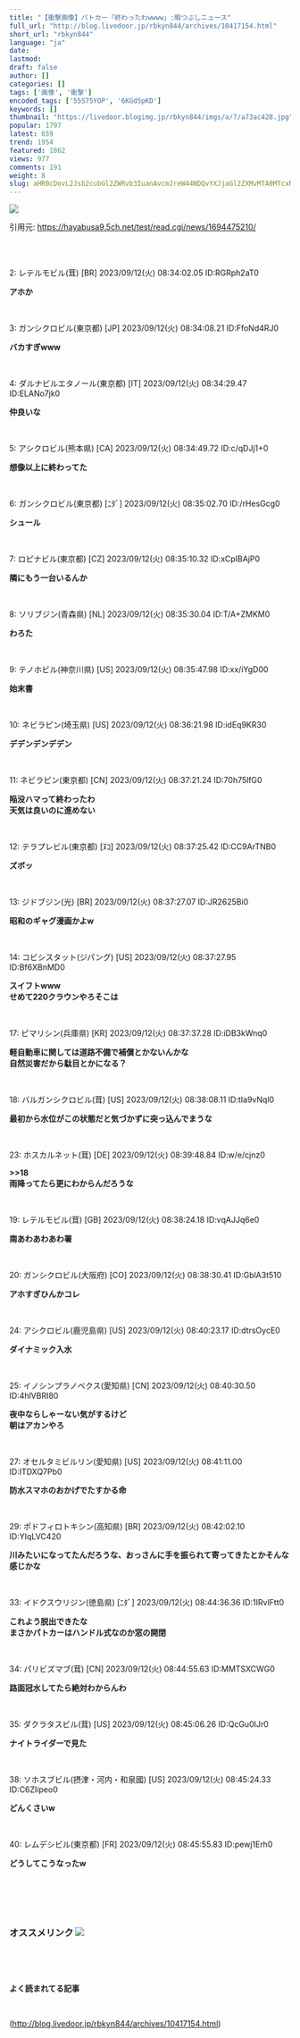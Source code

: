 ```yaml
---
title: "【衝撃画像】パトカー「終わったわwwww」:暇つぶしニュース"
full_url: "http://blog.livedoor.jp/rbkyn844/archives/10417154.html"
short_url: "rbkyn844"
language: "ja"
date: 
lastmod: 
draft: false
author: []
categories: []
tags: ['画像', '衝撃']
encoded_tags: ['55S75YOP', '6KGd5pKD']
keywords: []
thumbnail: "https://livedoor.blogimg.jp/rbkyn844/imgs/a/7/a73ac428.jpg"
popular: 1797
latest: 659
trend: 1954
featured: 1862
views: 977
comments: 191
weight: 8
slug: aHR0cDovL2Jsb2cubGl2ZWRvb3IuanAvcmJreW44NDQvYXJjaGl2ZXMvMTA0MTcxNTQuaHRtbA==
---
```


![](https://livedoor.blogimg.jp/rbkyn844/imgs/a/7/a73ac428.jpg)

<div><p>引用元: <a href='https://hayabusa9.5ch.net/test/read.cgi/news/1694475210/' target='_blank' title=''>https://hayabusa9.5ch.net/test/read.cgi/news/1694475210/ </a> </p><br><br> <p class='res1'>2: レテルモビル(茸) [BR] 2023/09/12(火) 08:34:02.05 ID:RGRph2aT0 </p> <p class='res2'><b> アホか </b></p><br> <p class='res1'>3: ガンシクロビル(東京都) [JP] 2023/09/12(火) 08:34:08.21 ID:FfoNd4RJ0 </p> <p class='res2'><b> バカすぎwww </b></p><br> <p class='res1'>4: ダルナビルエタノール(東京都) [IT] 2023/09/12(火) 08:34:29.47 ID:ELANo7jk0 </p> <p class='res2'><b> 仲良いな </b></p><br> <p class='res1'>5: アシクロビル(熊本県) [CA] 2023/09/12(火) 08:34:49.72 ID:c/qDJj1+0 </p> <p class='res2'><b> 想像以上に終わってた </b></p><br> <p class='res1'>6: ガンシクロビル(東京都) [ﾆﾀﾞ] 2023/09/12(火) 08:35:02.70 ID:/rHesGcg0 </p> <p class='res2'><b> シュール </b></p><br> <p class='res1'>7: ロピナビル(東京都) [CZ] 2023/09/12(火) 08:35:10.32 ID:xCpIBAjP0 </p> <p class='res2'><b> 隣にもう一台いるんか </b></p><br> <p class='no-pc'></p> <p class='res1'>8: ソリブジン(青森県) [NL] 2023/09/12(火) 08:35:30.04 ID:T/A+ZMKM0 </p> <p class='res2'><b> わろた </b></p><br> <p class='res1'>9: テノホビル(神奈川県) [US] 2023/09/12(火) 08:35:47.98 ID:xx/iYgD00 </p> <p class='res2'><b> 始末書 </b></p><br> <p class='res1'>10: ネビラピン(埼玉県) [US] 2023/09/12(火) 08:36:21.98 ID:idEq9KR30 </p> <p class='res2'><b> デデンデンデデン </b></p><br> <p class='res1'>11: ネビラピン(東京都) [CN] 2023/09/12(火) 08:37:21.24 ID:70h75lfG0 </p> <p class='res2'><b> 陥没ハマって終わったわ <br> 天気は良いのに進めない </b></p><br> <p class='res1'>12: テラプレビル(東京都) [ﾇｺ] 2023/09/12(火) 08:37:25.42 ID:CC9ArTNB0 </p> <p class='res2'><b> ズボッ </b></p><br> <p class='res1'>13: ジドブジン(光) [BR] 2023/09/12(火) 08:37:27.07 ID:JR2625Bi0 </p> <p class='res2'><b> 昭和のギャグ漫画かよw </b></p><br> <p class='res1'>14: コビシスタット(ジパング) [US] 2023/09/12(火) 08:37:27.95 ID:Bf6XBnMD0 </p> <p class='res2'><b> スイフトwww <br> せめて220クラウンやろそこは </b></p><br> <p class='res1'>17: ピマリシン(兵庫県) [KR] 2023/09/12(火) 08:37:37.28 ID:iDB3kWnq0 </p> <p class='res2'><b> 軽自動車に関しては道路不備で補償とかないんかな <br> 自然災害だから駄目とかになる？ </b></p><br> <p class='res1'>18: バルガンシクロビル(茸) [US] 2023/09/12(火) 08:38:08.11 ID:tIa9vNql0 </p> <p class='res2'><b> 最初から水位がこの状態だと気づかずに突っ込んでまうな </b></p><br> <p class='res1'>23: ホスカルネット(茸) [DE] 2023/09/12(火) 08:39:48.84 ID:w/e/cjnz0 </p> <p class='res2'><b> >>18 <br> 雨降ってたら更にわからんだろうな </b></p><br> <p class='res1'>19: レテルモビル(茸) [GB] 2023/09/12(火) 08:38:24.18 ID:vqAJJq6e0 </p> <p class='res2'><b> 南あわあわあわ署 </b></p><br> <p class='res1'>20: ガンシクロビル(大阪府) [CO] 2023/09/12(火) 08:38:30.41 ID:GblA3t510 </p> <p class='res2'><b> アホすぎひんかコレ </b></p><br> <p class='res1'>24: アシクロビル(鹿児島県) [US] 2023/09/12(火) 08:40:23.17 ID:dtrsOycE0 </p> <p class='res2'><b> ダイナミック入水 </b></p><br> <p class='res1'>25: イノシンプラノベクス(愛知県) [CN] 2023/09/12(火) 08:40:30.50 ID:4hlVBRI80 </p> <p class='res2'><b> 夜中ならしゃーない気がするけど <br> 朝はアカンやろ </b></p><br> <p class='res1'>27: オセルタミビルリン(愛知県) [US] 2023/09/12(火) 08:41:11.00 ID:ITDXQ7Pb0 </p> <p class='res2'><b> 防水スマホのおかげでたすかる命 </b></p><br> <p class='res1'>29: ポドフィロトキシン(高知県) [BR] 2023/09/12(火) 08:42:02.10 ID:YIqLVC420 </p> <p class='res2'><b> 川みたいになってたんだろうな、おっさんに手を振られて寄ってきたとかそんな感じかな </b></p><br> <p class='res1'>33: イドクスウリジン(徳島県) [ﾆﾀﾞ] 2023/09/12(火) 08:44:36.36 ID:1IRvlFtt0 </p> <p class='res2'><b> これよう脱出できたな <br> まさかパトカーはハンドル式なのか窓の開閉 </b></p><br> <p class='res1'>34: パリビズマブ(茸) [CN] 2023/09/12(火) 08:44:55.63 ID:MMTSXCWG0 </p> <p class='res2'><b> 路面冠水してたら絶対わからんわ </b></p><br> <p class='res1'>35: ダクラタスビル(茸) [US] 2023/09/12(火) 08:45:06.26 ID:QcGu0IJr0 </p> <p class='res2'><b> ナイトライダーで見た </b></p><br> <p class='res1'>38: ソホスブビル(摂津・河内・和泉國) [US] 2023/09/12(火) 08:45:24.33 ID:C6ZIipeo0 </p> <p class='res2'><b> どんくさいw </b></p><br> <p class='res1'>40: レムデシビル(東京都) [FR] 2023/09/12(火) 08:45:55.83 ID:pewj1Erh0 </p> <p class='res2'><b> どうしてこうなったw </b></p><br> <p id='5077e33f033c4e934bb013c7c4eb8bbd'> </p><br> <br> <p class='no-pc'></p> <h3 class='linkh'>オススメリンク <img src='http://blog.livedoor.jp/rbkyn844/ftp/fusagikom-fikergh.png'></h3> <p class='link2'> </p><br> <p class='no-pc'></p> <p class='no-pc'><br><p><b>よく読まれてる記事</b></p><br></p> </div>

(http://blog.livedoor.jp/rbkyn844/archives/10417154.html)
